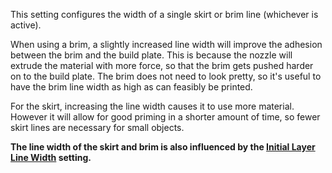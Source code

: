 This setting configures the width of a single skirt or brim line (whichever is active).

When using a brim, a slightly increased line width will improve the adhesion between the brim and the build plate. This is because the nozzle will extrude the material with more force, so that the brim gets pushed harder on to the build plate. The brim does not need to look pretty, so it's useful to have the brim line width as high as can feasibly be printed.

For the skirt, increasing the line width causes it to use more material. However it will allow for good priming in a shorter amount of time, so fewer skirt lines are necessary for small objects.

**The line width of the skirt and brim is also influenced by the [Initial Layer Line Width](initial_layer_line_width_factor.md) setting.**